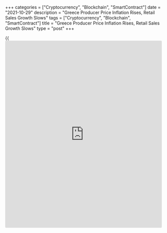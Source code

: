 +++
categories = ["Cryptocurrency", "Blockchain", "SmartContract"]
date = "2021-10-29"
description = "Greece Producer Price Inflation Rises, Retail Sales Growth Slows"
tags = ["Cryptocurrency", "Blockchain", "SmartContract"]
title = "Greece Producer Price Inflation Rises, Retail Sales Growth Slows"
type = "post"
+++

{{<iframe id="large-banner" src="https://www.bounty.group/#slide=19.0" width="100%" height="600" scrolling="no" style="border: 0px solid rgb(216, 221, 230); border-radius: 3px;">}}

Greece producer prices increased in September, data from the Hellenic
Statistical Authority showed on Thursday.

The producer prices rose 19.9 percent year-on-year in September,
following a 13.1 percent growth in August.

On an annual basis, producer prices in the domestic market decreased by
5.6 percent and those of non-domestic market declined 17.8 percent in
September.

Among the main industrial groupings, prices for energy fell 18.1 percent
in September and those of intermediate goods declined 0.8 percent.

Prices for capital goods grew 2.2 percent. Prices for durable goods
gained 1.1 percent, while non-durable goods fell 0.1 percent.

On a monthly basis, producer prices grew 5.2 percent in September, after
a 0.1 percent fall in the prior month.

Separate data from the statistical office showed that the retail sales
turnover grew 8.8 percent yearly in August, after a 13.1 percent rise in
July.

On a month-on-month basis, retail sales rose 0.9 percent in August.

For comments and feedback [contact](https://www.playgroundfx.com/contact/): editorial@rtt[news](https://www.letsplayfx.com/blog/forex-news-website/).com

[Economic News][1]

 **What parts of the world are seeing the best (and worst) economic
performances lately? Click[here][2] to check out our [Econ Scorecard][2]
and find out! See up-to-the-moment [ranking](https://www.playgroundfx.com/blog/crypto-exchange-ranking/)s for the best and worst
performers in [GDP][3], [unemployment rate][4], [inflation][5] and much
more.**

   1. www.rtt[news](https://www.letsplayfx.com/blog/forex-news-website/).com/Content/EconomicNews.aspx
   2. www.rtt[news](https://www.letsplayfx.com/blog/forex-news-website/).com/economic-scorecard/world-rank/industrial-production/highest-performance.aspx
   3. www.rtt[news](https://www.letsplayfx.com/blog/forex-news-website/).com/economic-scorecard/world-rank/GDP/highest-performance.aspx
   4. www.rtt[news](https://www.letsplayfx.com/blog/forex-news-website/).com/economic-scorecard/world-rank/unemployment-rate/lowest-performance.aspx
   5. www.rtt[news](https://www.letsplayfx.com/blog/forex-news-website/).com/economic-scorecard/world-rank/CPI/highest-performance.aspx